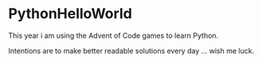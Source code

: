 # PythonHelloWorld

This year i am using the Advent of Code games to learn Python.

Intentions are to make better readable solutions every day ... wish me luck.
